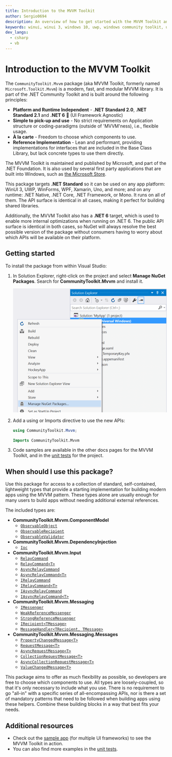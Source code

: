 ```yaml
---
title: Introduction to the MVVM Toolkit
author: Sergio0694
description: An overview of how to get started with the MVVM Toolkit and to the APIs it contains
keywords: winui, winui 3, windows 10, uwp, windows community toolkit, uwp community toolkit, uwp toolkit, get started, visual studio, MVVM, net core, net standard
dev_langs:
  - csharp
  - vb 
---
```


# Introduction to the MVVM Toolkit

The `CommunityToolkit.Mvvm` package (aka MVVM Toolkit, formerly named `Microsoft.Toolkit.Mvvm`) is a modern, fast, and modular MVVM library. It is part of the .NET Community Toolkit and is built around the following principles:

- **Platform and Runtime Independent** - **.NET Standard 2.0**, **.NET Standard 2.1** and **.NET 6** 🚀 (UI Framework Agnostic)
- **Simple to pick-up and use** - No strict requirements on Application structure or coding-paradigms (outside of 'MVVM'ness), i.e., flexible usage.
- **À la carte** - Freedom to choose which components to use.
- **Reference Implementation** - Lean and performant, providing implementations for interfaces that are included in the Base Class Library, but lack concrete types to use them directly.

The MVVM Toolkit is maintained and published by Microsoft, and part of the .NET Foundation. It is also used by several first party applications that are built into Windows, such as [the Microsoft Store](https://blogs.windows.com/windowsexperience/2021/06/24/building-a-new-open-microsoft-store-on-windows-11/).

This package targets **.NET Standard** so it can be used on any app platform: WinUI 3, UWP, WinForms, WPF, Xamarin, Uno, and more; and on any runtime: .NET Native, .NET Core, .NET Framework, or Mono. It runs on all of them. The API surface is identical in all cases, making it perfect for building shared libraries.

Additionally, the MVVM Toolkit also has a **.NET 6** target, which is used to enable more internal optimizations when running on .NET 6. The public API surface is identical in both cases, so NuGet will always resolve the best possible version of the package without consumers having to worry about which APIs will be available on their platform.

## Getting started

To install the package from within Visual Studio:

1. In Solution Explorer, right-click on the project and select **Manage NuGet Packages**. Search for **CommunityToolkit.Mvvm** and install it.

    ![NuGet Packages](../images/get-started/manage-nuget-packages.png "Manage NuGet Packages Image")

2. Add a using or Imports directive to use the new APIs:

    ```c#
    using CommunityToolkit.Mvvm;
    ```

    ```vb
    Imports CommunityToolkit.Mvvm
    ```

3. Code samples are available in the other docs pages for the MVVM Toolkit, and in the [unit tests](https://github.com/CommunityToolkit/dotnet/tree/main/tests/CommunityToolkit.Mvvm.UnitTests) for the project.

## When should I use this package?

Use this package for access to a collection of standard, self-contained, lightweight types that provide a starting implementation for building modern apps using the MVVM pattern. These types alone are usually enough for many users to build apps without needing additional external references.

The included types are:

- **CommunityToolkit.Mvvm.ComponentModel**
  - [`ObservableObject`](ObservableObject.md)
  - [`ObservableRecipient`](ObservableRecipient.md)
  - [`ObservableValidator`](ObservableValidator.md)
- **CommunityToolkit.Mvvm.DependencyInjection**
  - [`Ioc`](Ioc.md)
- **CommunityToolkit.Mvvm.Input**
  - [`RelayCommand`](RelayCommand.md)
  - [`RelayCommand<T>`](RelayCommand.md)
  - [`AsyncRelayCommand`](AsyncRelayCommand.md)
  - [`AsyncRelayCommand<T>`](AsyncRelayCommand.md)
  - [`IRelayCommand`](RelayCommand.md)
  - [`IRelayCommand<T>`](RelayCommand.md)
  - [`IAsyncRelayCommand`](AsyncRelayCommand.md)
  - [`IAsyncRelayCommand<T>`](AsyncRelayCommand.md)
- **CommunityToolkit.Mvvm.Messaging**
  - [`IMessenger`](Messenger.md)
  - [`WeakReferenceMessenger`](Messenger.md)
  - [`StrongReferenceMessenger`](Messenger.md)
  - [`IRecipient<TMessage>`](Messenger.md)
  - [`MessageHandler<TRecipient, TMessage>`](Messenger.md)
- **CommunityToolkit.Mvvm.Messaging.Messages**
  - [`PropertyChangedMessage<T>`](/dotnet/api/CommunityToolkit.mvvm.Messaging.Messages.PropertyChangedMessage-1)
  - [`RequestMessage<T>`](/dotnet/api/CommunityToolkit.mvvm.Messaging.Messages.RequestMessage-1)
  - [`AsyncRequestMessage<T>`](/dotnet/api/CommunityToolkit.mvvm.Messaging.Messages.AsyncRequestMessage-1)
  - [`CollectionRequestMessage<T>`](/dotnet/api/CommunityToolkit.mvvm.Messaging.Messages.CollectionRequestMessage-1)
  - [`AsyncCollectionRequestMessage<T>`](/dotnet/api/CommunityToolkit.mvvm.Messaging.Messages.AsyncCollectionRequestMessage-1)
  - [`ValueChangedMessage<T>`](/dotnet/api/CommunityToolkit.mvvm.Messaging.Messages.ValueChangedMessage-1)

This package aims to offer as much flexibility as possible, so developers are free to choose which components to use.  All types are loosely-coupled, so that it's only necessary to include what you use. There is no requirement to go "all-in" with a specific series of all-encompassing APIs, nor is there a set of mandatory patterns that need to be followed when building apps using these helpers. Combine these building blocks in a way that best fits your needs.

## Additional resources

- Check out the [sample app](https://aka.ms/mvvmtoolkit/samples) (for multiple UI frameworks) to see the MVVM Toolkit in action.
- You can also find more examples in the [unit tests](https://github.com/CommunityToolkit/dotnet/tree/main/tests/CommunityToolkit.Mvvm.UnitTests).
